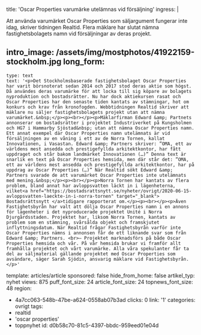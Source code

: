 title: 'Oscar Properties varumärke utelämnas vid försäljning'
ingress: |
  <p>Att använda varumärket Oscar Properties som säljargument fungerar inte idag, skriver tidningen Realtid. Flera mäklare har slutat nämna fastighetsbolagets namn vid försäljningar av deras projekt.
  </p>
  
intro_image: /assets/img/mostphotos/41922159-stockholm.jpg
long_form:
  -
    type: text
    text: '<p>Det Stockholmsbaserade fastighetsbolaget Oscar Properties har varit börsnoterat sedan 2014 och 2017 stod deras aktie som högst. Då användes deras varumärke för att locka till sig köpare av bolagets nyproduktion och bostadsrätter. Nu har dock aktiekursen rasat och Oscar Properties har den senaste tiden kantats av stämningar, hot om konkurs och krav från kronofogden. Webbtidningen Realtid skriver att mäklare nu säljer fastighetsbolagets projekt utan att nämna varumärket.&nbsp;</p><p><br></p><p>Mäklarfirman Edward &amp; Partnets annonserar om bostadsrätter i projektet Industriverket på Kungsholmen och HG7 i Hammarby Sjöstad&nbsp; utan att nämna Oscar Properties namn. Ett annat exempel där Oscar Properties namn utelämnats är vid försäljningen av en våning i ett av de Norra Tornen, kallat Innovationen, i Vasastan. Edward &amp; Partners skriver: ”OMA, ett av världens mest ansedda och prestigefyllda arkitektkontor, har fått uppdraget och står bakom landmärket Innovationen (…)” Denna text är snarlik en text på Oscar Properties hemsida, men där står det: ”OMA, ett av världens mest ansedda och prestigefyllda arkitektkontor, har på uppdrag av Oscar Properties (…)” När Realtid sökt Edward &amp; Partners svarade de att varumärket Oscar Properties inte utelämnats med mening.&nbsp;</p><p><br></p><p>Norra Tornen har kantats av flera problem, bland annat har avloppsvatten läckt in i lägenheterna, vilket<a href="https://bostadsrattsnytt.se/nyheter/ovrigt/2020-06-15-avloppsvatten-laeckte-in-i-norra-tornen" target="_blank"> Bostadsrättsnytt </a>tidigare rapporterat om.</p><p><br></p><p>Även Fastighetsbyrån har valt att dölja Oscar Properties namn i en annons för lägenheter i det nyproducerade projektet Unité i Norra Djurgårdsstaden. Projektet har, liksom Norra Tornen, kantats av problem som en stämning, svårsålda objekt och framskjutet inflyttningsdatum. När Realtid frågar Fastighetsbyrån varför inte Oscar Properties nämns i annonsen får de ett liknande svar som från Edward &amp; Partners. <br>– Projektet marknadsförs på både Oscar Properties hemsida och vår. På vår hemsida brukar vi framför allt framhålla projektet och vårt varumärke. Alla våra spekulanter får ta del av säljmaterial gällande projektet med Oscar Properties som avsändare, säger Sarah Sjödin, ansvarig mäklare vid Fastighetsbyrån.</p>'
template: articles/article
sponsored: false
hide_from_home: false
artikel_typ: nyhet
views: 875
puff_font_size: 24
article_font_size: 24
topnews_font_size: 48
region:
  - 4a7cc063-548b-47be-a624-0558ab07b3ad
clicks: 0
link: '1'
categories: ovrigt
tags:
  - realtid
  - 'oscar properties'
  - toppnyhet
id: d0b58c70-81c5-4397-bbdc-959eed01e04d
